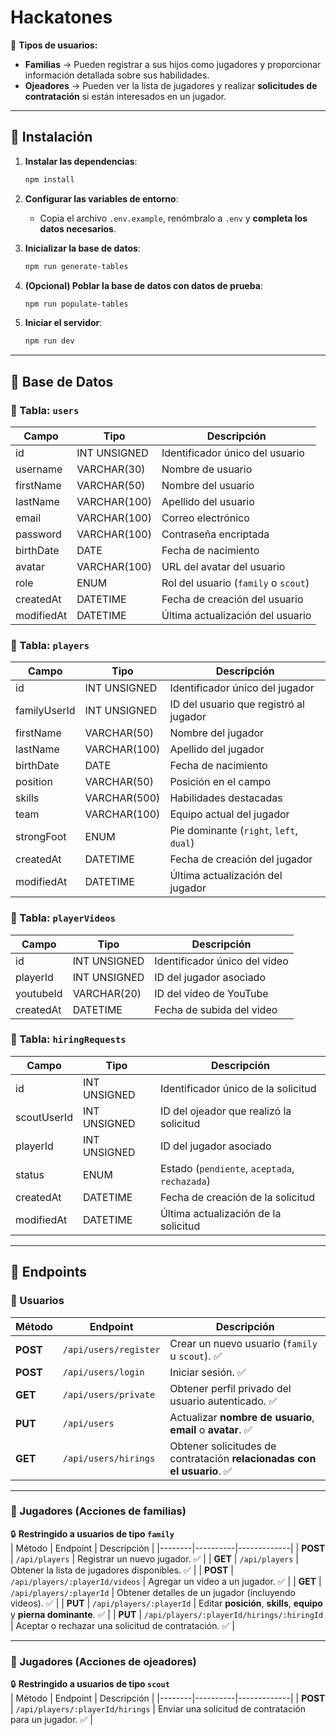 # Hackatones

📌 **Tipos de usuarios:**

- **Familias** → Pueden registrar a sus hijos como jugadores y proporcionar información detallada sobre sus habilidades.
- **Ojeadores** → Pueden ver la lista de jugadores y realizar **solicitudes de contratación** si están interesados en un jugador.

---

## 🚀 Instalación

1. **Instalar las dependencias**:
    ```sh
    npm install
    ```
2. **Configurar las variables de entorno**:

    - Copia el archivo `.env.example`, renómbralo a `.env` y **completa los datos necesarios**.

3. **Inicializar la base de datos**:

    ```sh
    npm run generate-tables
    ```

4. **(Opcional) Poblar la base de datos con datos de prueba**:

    ```sh
    npm run populate-tables
    ```

5. **Iniciar el servidor**:
    ```sh
    npm run dev
    ```

---

## 📄 Base de Datos

### 📌 Tabla: `users`

| Campo      | Tipo         | Descripción                          |
| ---------- | ------------ | ------------------------------------ |
| id         | INT UNSIGNED | Identificador único del usuario      |
| username   | VARCHAR(30)  | Nombre de usuario                    |
| firstName  | VARCHAR(50)  | Nombre del usuario                   |
| lastName   | VARCHAR(100) | Apellido del usuario                 |
| email      | VARCHAR(100) | Correo electrónico                   |
| password   | VARCHAR(100) | Contraseña encriptada                |
| birthDate  | DATE         | Fecha de nacimiento                  |
| avatar     | VARCHAR(100) | URL del avatar del usuario           |
| role       | ENUM         | Rol del usuario (`family` o `scout`) |
| createdAt  | DATETIME     | Fecha de creación del usuario        |
| modifiedAt | DATETIME     | Última actualización del usuario     |

### 📌 Tabla: `players`

| Campo        | Tipo         | Descripción                             |
| ------------ | ------------ | --------------------------------------- |
| id           | INT UNSIGNED | Identificador único del jugador         |
| familyUserId | INT UNSIGNED | ID del usuario que registró al jugador  |
| firstName    | VARCHAR(50)  | Nombre del jugador                      |
| lastName     | VARCHAR(100) | Apellido del jugador                    |
| birthDate    | DATE         | Fecha de nacimiento                     |
| position     | VARCHAR(50)  | Posición en el campo                    |
| skills       | VARCHAR(500) | Habilidades destacadas                  |
| team         | VARCHAR(100) | Equipo actual del jugador               |
| strongFoot   | ENUM         | Pie dominante (`right`, `left`, `dual`) |
| createdAt    | DATETIME     | Fecha de creación del jugador           |
| modifiedAt   | DATETIME     | Última actualización del jugador        |

### 📌 Tabla: `playerVideos`

| Campo     | Tipo         | Descripción                   |
| --------- | ------------ | ----------------------------- |
| id        | INT UNSIGNED | Identificador único del video |
| playerId  | INT UNSIGNED | ID del jugador asociado       |
| youtubeId | VARCHAR(20)  | ID del vídeo de YouTube       |
| createdAt | DATETIME     | Fecha de subida del video     |

### 📌 Tabla: `hiringRequests`

| Campo       | Tipo         | Descripción                                   |
| ----------- | ------------ | --------------------------------------------- |
| id          | INT UNSIGNED | Identificador único de la solicitud           |
| scoutUserId | INT UNSIGNED | ID del ojeador que realizó la solicitud       |
| playerId    | INT UNSIGNED | ID del jugador asociado                       |
| status      | ENUM         | Estado (`pendiente`, `aceptada`, `rechazada`) |
| createdAt   | DATETIME     | Fecha de creación de la solicitud             |
| modifiedAt  | DATETIME     | Última actualización de la solicitud          |

---

## 📱 Endpoints

### **🔹 Usuarios**

| Método   | Endpoint              | Descripción                                                             |
| -------- | --------------------- | ----------------------------------------------------------------------- |
| **POST** | `/api/users/register` | Crear un nuevo usuario (`family` u `scout`). ✅                         |
| **POST** | `/api/users/login`    | Iniciar sesión. ✅                                                      |
| **GET**  | `/api/users/private`  | Obtener perfil privado del usuario autenticado. ✅                      |
| **PUT**  | `/api/users`          | Actualizar **nombre de usuario**, **email** o **avatar**. ✅            |
| **GET**  | `/api/users/hirings`  | Obtener solicitudes de contratación **relacionadas con el usuario**. ✅ |

---

### **🔹 Jugadores (Acciones de familias)**

🔒 **Restringido a usuarios de tipo `family`**  
| Método | Endpoint | Descripción |
|--------|----------|-------------|
| **POST** | `/api/players` | Registrar un nuevo jugador. ✅ |
| **GET** | `/api/players` | Obtener la lista de jugadores disponibles. ✅ |
| **POST** | `/api/players/:playerId/videos` | Agregar un video a un jugador. ✅ |
| **GET** | `/api/players/:playerId` | Obtener detalles de un jugador (incluyendo videos). ✅ |
| **PUT** | `/api/players/:playerId` | Editar **posición**, **skills**, **equipo** y **pierna dominante**. ✅ |
| **PUT** | `/api/players/:playerId/hirings/:hiringId` | Aceptar o rechazar una solicitud de contratación. ✅ |

---

### **🔹 Jugadores (Acciones de ojeadores)**

🔒 **Restringido a usuarios de tipo `scout`**  
| Método | Endpoint | Descripción |
|--------|----------|-------------|
| **POST** | `/api/players/:playerId/hirings` | Enviar una solicitud de contratación para un jugador. ✅ |

